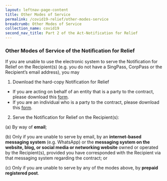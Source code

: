 ```yaml
---
layout: leftnav-page-content
title: Other Modes of Service
permalink: /covid19-relief/other-modes-service
breadcrumb: Other Modes of Service
collection_name: covid19
second_nav_title: Part 2 of the Act-Notification for Relief
---
```

### Other Modes of Service of the Notification for Relief ### 
If you are unable to use the electronic system to serve the Notification for Relief on the Recipient(s) (e.g. you do not have a SingPass, CorpPass or the Recipient’s email address), you may 

1.	Download the hard-copy Notification for Relief

*	If you are acting on behalf of an entity that is a party to the contract, please download this [form](https://www.mlaw.gov.sg/files/covid19-forms/Form-1-Entity.pdf).
*	If you are an individual who is a party to the contract, please download this [form](https://www.mlaw.gov.sg/files/covid19-forms/Form-1-individual.pdf).  


2. Serve the Notification for Relief on the Recipient(s): 

(a)	 By way of **email**; 

(b)	 Only if you are unable to serve by email, by an **internet-based messaging system** (e.g. WhatsApp) or the **messaging system on the website, blog, or social media or networking website** owned or operated by the Recipient(s), provided you have corresponded with the Recipient via that messaging system regarding the contract; or

(c)	 Only if you are unable to serve by any of the modes above, by **prepaid registered post**.
